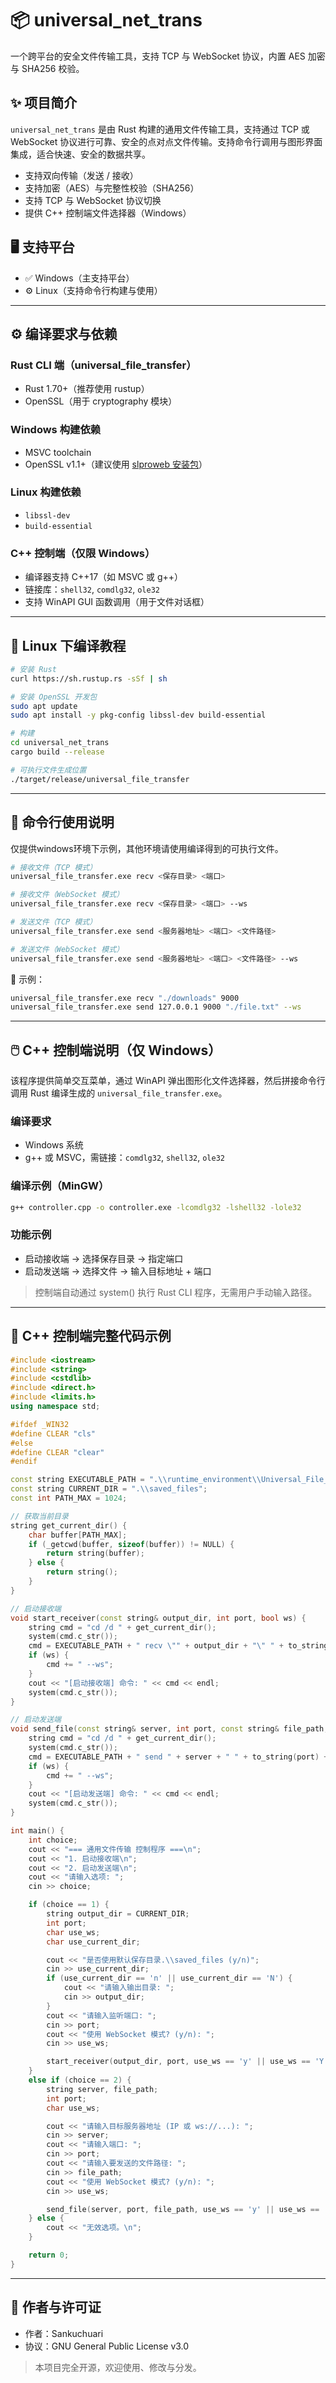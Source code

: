 # 📦 universal\_net\_trans

一个跨平台的安全文件传输工具，支持 TCP 与 WebSocket 协议，内置 AES 加密与 SHA256 校验。

## ✨ 项目简介

`universal_net_trans` 是由 Rust 构建的通用文件传输工具，支持通过 TCP 或 WebSocket 协议进行可靠、安全的点对点文件传输。支持命令行调用与图形界面集成，适合快速、安全的数据共享。

* 支持双向传输（发送 / 接收）
* 支持加密（AES）与完整性校验（SHA256）
* 支持 TCP 与 WebSocket 协议切换
* 提供 C++ 控制端文件选择器（Windows）

## 🖥️ 支持平台

* ✅ Windows（主支持平台）
* ⚙️ Linux（支持命令行构建与使用）

---

## ⚙️ 编译要求与依赖

### Rust CLI 端（universal\_file\_transfer）

* Rust 1.70+（推荐使用 rustup）
* OpenSSL（用于 cryptography 模块）

### Windows 构建依赖

* MSVC toolchain
* OpenSSL v1.1+（建议使用 [slproweb 安装包](https://slproweb.com/products/Win32OpenSSL.html)）

### Linux 构建依赖

* `libssl-dev`
* `build-essential`

### C++ 控制端（仅限 Windows）

* 编译器支持 C++17（如 MSVC 或 g++）
* 链接库：`shell32`, `comdlg32`, `ole32`
* 支持 WinAPI GUI 函数调用（用于文件对话框）

---

## 🐧 Linux 下编译教程

```bash
# 安装 Rust
curl https://sh.rustup.rs -sSf | sh

# 安装 OpenSSL 开发包
sudo apt update
sudo apt install -y pkg-config libssl-dev build-essential

# 构建
cd universal_net_trans
cargo build --release

# 可执行文件生成位置
./target/release/universal_file_transfer
```

---

## 🧩 命令行使用说明
仅提供windows环境下示例，其他环境请使用编译得到的可执行文件。
```bash
# 接收文件（TCP 模式）
universal_file_transfer.exe recv <保存目录> <端口>

# 接收文件（WebSocket 模式）
universal_file_transfer.exe recv <保存目录> <端口> --ws

# 发送文件（TCP 模式）
universal_file_transfer.exe send <服务器地址> <端口> <文件路径>

# 发送文件（WebSocket 模式）
universal_file_transfer.exe send <服务器地址> <端口> <文件路径> --ws
```

📌 示例：

```bash
universal_file_transfer.exe recv "./downloads" 9000
universal_file_transfer.exe send 127.0.0.1 9000 "./file.txt" --ws
```

---

## 🖱️ C++ 控制端说明（仅 Windows）

该程序提供简单交互菜单，通过 WinAPI 弹出图形化文件选择器，然后拼接命令行调用 Rust 编译生成的 `universal_file_transfer.exe`。

### 编译要求

* Windows 系统
* g++ 或 MSVC，需链接：`comdlg32`, `shell32`, `ole32`

### 编译示例（MinGW）

```bash
g++ controller.cpp -o controller.exe -lcomdlg32 -lshell32 -lole32
```

### 功能示例

* 启动接收端 → 选择保存目录 → 指定端口
* 启动发送端 → 选择文件 → 输入目标地址 + 端口

> 控制端自动通过 system() 执行 Rust CLI 程序，无需用户手动输入路径。



---

## 📌 C++ 控制端完整代码示例

```cpp
#include <iostream>
#include <string>
#include <cstdlib>
#include <direct.h>
#include <limits.h>
using namespace std;

#ifdef _WIN32
#define CLEAR "cls"
#else
#define CLEAR "clear"
#endif

const string EXECUTABLE_PATH = ".\\runtime_environment\\Universal_File_Transfer.exe";
const string CURRENT_DIR = ".\\saved_files";
const int PATH_MAX = 1024;

// 获取当前目录
string get_current_dir() {
    char buffer[PATH_MAX];
    if (_getcwd(buffer, sizeof(buffer)) != NULL) {
        return string(buffer);
    } else {
        return string();
    }
}

// 启动接收端
void start_receiver(const string& output_dir, int port, bool ws) {
    string cmd = "cd /d " + get_current_dir();
    system(cmd.c_str());
    cmd = EXECUTABLE_PATH + " recv \"" + output_dir + "\" " + to_string(port);
    if (ws) {
        cmd += " --ws";
    }
    cout << "[启动接收端] 命令: " << cmd << endl;
    system(cmd.c_str());
}

// 启动发送端
void send_file(const string& server, int port, const string& file_path, bool ws) {
    string cmd = "cd /d " + get_current_dir();
    system(cmd.c_str());
    cmd = EXECUTABLE_PATH + " send " + server + " " + to_string(port) + " \"" + file_path + "\"";
    if (ws) {
        cmd += " --ws";
    }
    cout << "[启动发送端] 命令: " << cmd << endl;
    system(cmd.c_str());
}

int main() {
    int choice;
    cout << "=== 通用文件传输 控制程序 ===\n";
    cout << "1. 启动接收端\n";
    cout << "2. 启动发送端\n";
    cout << "请输入选项: ";
    cin >> choice;

    if (choice == 1) {
        string output_dir = CURRENT_DIR;
        int port;
        char use_ws;
        char use_current_dir;

        cout << "是否使用默认保存目录.\\saved_files (y/n)";
        cin >> use_current_dir;
        if (use_current_dir == 'n' || use_current_dir == 'N') {
            cout << "请输入输出目录: ";
            cin >> output_dir;
        }
        cout << "请输入监听端口: ";
        cin >> port;
        cout << "使用 WebSocket 模式? (y/n): ";
        cin >> use_ws;

        start_receiver(output_dir, port, use_ws == 'y' || use_ws == 'Y');
    }
    else if (choice == 2) {
        string server, file_path;
        int port;
        char use_ws;

        cout << "请输入目标服务器地址 (IP 或 ws://...): ";
        cin >> server;
        cout << "请输入端口: ";
        cin >> port;
        cout << "请输入要发送的文件路径: ";
        cin >> file_path;
        cout << "使用 WebSocket 模式? (y/n): ";
        cin >> use_ws;

        send_file(server, port, file_path, use_ws == 'y' || use_ws == 'Y');
    } else {
        cout << "无效选项。\n";
    }

    return 0;
}
```
---

## 👤 作者与许可证

* 作者：Sankuchuari
* 协议：GNU General Public License v3.0

> 本项目完全开源，欢迎使用、修改与分发。
